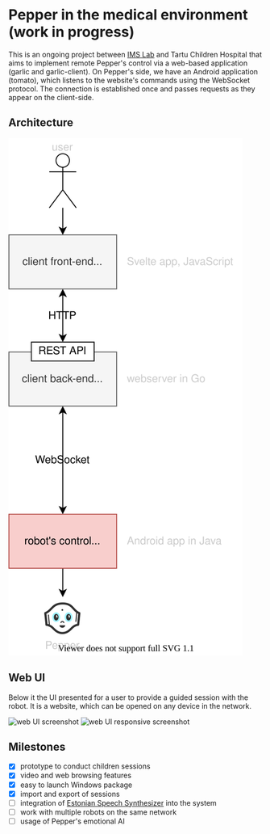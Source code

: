 # Pepper in the medical environment (work in progress)

This is an ongoing project between [IMS Lab](https://ims.ut.ee/Intelligent_Materials%2BSystems) and Tartu Children Hospital that aims to implement remote Pepper's control via a web-based application (garlic and garlic-client). On Pepper's side, we have an Android application (tomato), which listens to the website's commands using the WebSocket protocol. The connection is established once and passes requests as they appear on the client-side.

## Architecture

![](pepper-architecture.svg)

## Web UI

Below it the UI presented for a user to provide a guided session with the robot. It is a website, which can be opened on any device in the network. 

<img width="1336" alt="web UI screenshot" src="https://user-images.githubusercontent.com/6259054/111029369-1069bc80-8405-11eb-9ffa-03eb93b748db.png">
<img width="606" alt="web UI responsive screenshot" src="https://user-images.githubusercontent.com/6259054/111029374-13fd4380-8405-11eb-91a9-3c125f9acf16.png">

## Milestones

- [x] prototype to conduct children sessions
- [x] video and web browsing features
- [x] easy to launch Windows package
- [x] import and export of sessions
- [ ] integration of [Estonian Speech Synthesizer](https://github.com/ikiissel/synthts_et) into the system
- [ ] work with multiple robots on the same network
- [ ] usage of Pepper's emotional AI
